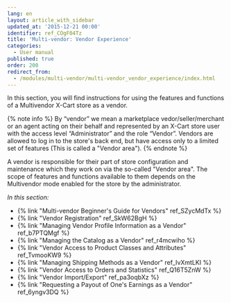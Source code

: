 ```yaml
---
lang: en
layout: article_with_sidebar
updated_at: '2015-12-21 00:00'
identifier: ref_COgF04Tz
title: 'Multi-vendor: Vendor Experience'
categories:
  - User manual
published: true
order: 200
redirect_from:
  - /modules/multi-vendor/multi-vendor_vendor_experience/index.html
---
```

In this section, you will find instructions for using the features and functions of a Multivendor X-Cart store as a vendor. 

{% note info %}
By “vendor” we mean a marketplace vedor/seller/merchant or an agent acting on their behalf and represented by an X-Cart store user with the access level “Administrator” and the role “Vendor”. Vendors are allowed to log in to the store's back end, but have access only to a limited set of features (This is called a "Vendor area").
{% endnote %}

A vendor is responsible for their part of store configuration and maintenance which they work on via the so-called "Vendor area". The scope of features and functions available to them depends on the Multivendor mode enabled for the store by the administrator. 

_In this section:_

*   {% link "Multi-vendor Beginner's Guide for Vendors" ref_SZycMdTx %}
*   {% link "Vendor Registration" ref_SkW62BgH %}
*   {% link "Managing Vendor Profile Information as a Vendor" ref_b7PTQMgf %}
*   {% link "Managing the Catalog as a Vendor" ref_r4mcwiho %}
*   {% link "Vendor Access to Product Classes and Attributes" ref_TvmooKW9 %}
*   {% link "Managing Shipping Methods as a Vendor" ref_IvXmtLKI %}
*   {% link "Vendor Access to Orders and Statistics" ref_Q16T5ZnW %}
*   {% link "Vendor Import/Export" ref_pa3oqbXz %}
*   {% link "Requesting a Payout of One's Earnings as a Vendor" ref_6yngv3DQ %}
